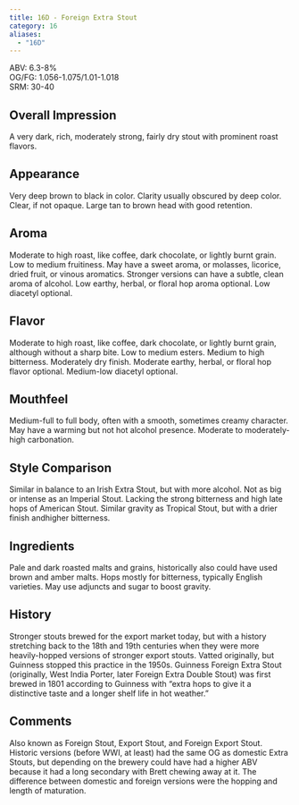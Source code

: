 ```yaml
---
title: 16D - Foreign Extra Stout
category: 16
aliases: 
  - "16D"
---
```


ABV: 6.3-8%  
OG/FG: 1.056-1.075/1.01-1.018  
SRM: 30-40  

## Overall Impression
A very dark, rich, moderately strong, fairly dry stout with prominent roast flavors.

## Appearance
Very deep brown to black in color. Clarity usually obscured by deep color. Clear, if not opaque. Large tan to brown head with good retention.

## Aroma
Moderate to high roast, like coffee, dark chocolate, or lightly burnt grain. Low to medium fruitiness. May have a sweet aroma, or molasses, licorice, dried fruit, or vinous aromatics. Stronger versions can have a subtle, clean aroma of alcohol. Low earthy, herbal, or floral hop aroma optional. Low diacetyl optional.

## Flavor
Moderate to high roast, like coffee, dark chocolate, or lightly burnt grain, although without a sharp bite. Low to medium esters. Medium to high bitterness. Moderately dry finish. Moderate earthy, herbal, or floral hop flavor optional. Medium-low diacetyl optional.

## Mouthfeel
Medium-full to full body, often with a smooth, sometimes creamy character. May have a warming but not hot alcohol presence. Moderate to moderately-high carbonation.

## Style Comparison
Similar in balance to an Irish Extra Stout, but with more alcohol. Not as big or intense as an Imperial Stout. Lacking the strong bitterness and high late hops of American Stout. Similar gravity as Tropical Stout, but with a drier finish andhigher bitterness.

## Ingredients
Pale and dark roasted malts and grains, historically also could have used brown and amber malts. Hops mostly for bitterness, typically English varieties. May use adjuncts and sugar to boost gravity.

## History
Stronger stouts brewed for the export market today, but with a history stretching back to the 18th and 19th centuries when they were more heavily-hopped versions of stronger export stouts. Vatted originally, but Guinness stopped this practice in the 1950s. Guinness Foreign Extra Stout (originally, West India Porter, later Foreign Extra Double Stout) was first brewed in 1801 according to Guinness with “extra hops to give it a distinctive taste and a longer shelf life in hot weather.”

## Comments
Also known as Foreign Stout, Export Stout, and Foreign Export Stout. Historic versions (before WWI, at least) had the same OG as domestic Extra Stouts, but depending on the brewery could have had a higher ABV because it had a long secondary with Brett chewing away at it. The difference between domestic and foreign versions were the hopping and length of maturation.